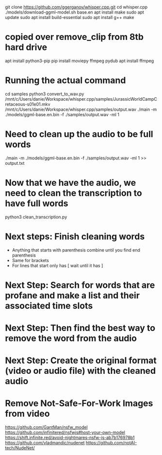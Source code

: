 git clone https://github.com/ggerganov/whisper.cpp.git
cd whisper.cpp
./models/download-ggml-model.sh base.en
apt install make
sudo apt update
sudo apt install build-essential
sudo apt install g++
make

# copied over remove_clip from 8tb hard drive

apt install python3-pip
pip install moviepy ffmpeg pydub
apt install ffmpeg

# Running the actual command

cd samples
python3 convert_to_wav.py
/mnt/c/Users/danie/Workspace/whisper.cpp/samples/JurassicWorldCampCretaceous-s01e01.mkv
/mnt/c/Users/danie/Workspace/whisper.cpp/samples/output.wav
./main -m ./models/ggml-base.en.bin -f ./samples/output.wav -ml 1

# Need to clean up the audio to be full words
./main -m ./models/ggml-base.en.bin -f ./samples/output.wav -ml 1 >> output.txt

# Now that we have the audio, we need to clean the transcription to have full words

python3 clean_transcription.py

# Next steps: Finish cleaning words
- Anything that starts with parenthesis combine until you find end parenthesis
- Same for brackets
- For lines that start only has [ wait until it has ]

# Next Step: Search for words that are profane and make a list and their associated time slots

# Next Step: Then find the best way to remove the word from the audio

# Next Step: Create the original format (video or audio file) with the cleaned audio


# Remove Not-Safe-For-Work Images from video

https://github.com/GantMan/nsfw_model
https://github.com/infinitered/nsfwjs#host-your-own-model
https://shift.infinite.red/avoid-nightmares-nsfw-js-ab7b176978b1
https://github.com/vladmandic/nudenet
https://github.com/notAI-tech/NudeNet/
